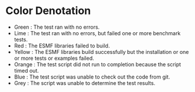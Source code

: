 # Color Denotation #

* Green : The test ran with no errors.
* Lime : The test ran with no errors, but failed one or more benchmark tests. 
* Red : The ESMF libraries failed to build.  
* Yellow : The ESMF libraries build successfully but the installation or one or more tests or examples failed.  
* Orange : The test script did not run to completion because the script timed out.  
* Blue : The test script was unable to check out the code from git.  
* Grey : The script was unable to determine the test results.  

